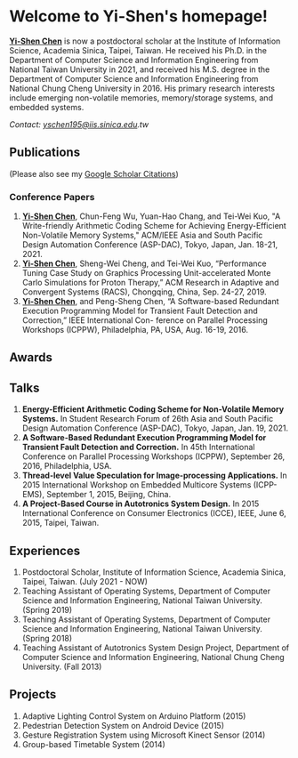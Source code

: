 # Welcome to Yi-Shen's homepage!

__<u>Yi-Shen Chen</u>__ is now a postdoctoral scholar at the Institute of Information Science, Academia Sinica, Taipei, Taiwan. He received his Ph.D. in the Department of Computer Science and Information	Engineering from National Taiwan University in 2021, and received his M.S. degree in the Department of Computer Science and Information Engineering from National Chung Cheng University in 2016. His primary research interests include emerging non-volatile memories, memory/storage systems, and embedded systems.

_Contact: yschen195@iis.sinica.edu.tw_
  
## Publications
(Please also see my [Google Scholar Citations](https://scholar.google.com/citations?hl=en&user=78bVAo8AAAAJ))
<!--### Journal Papers-->

### Conference Papers
1. __<u>Yi-Shen Chen</u>__, Chun-Feng Wu, Yuan-Hao Chang, and Tei-Wei Kuo, "A Write-friendly Arithmetic Coding Scheme for Achieving Energy-Efficient Non-Volatile Memory Systems," ACM/IEEE Asia and South Pacific Design Automation Conference (ASP-DAC), Tokyo, Japan, Jan. 18-21, 2021.
2. __<u>Yi-Shen Chen</u>__, Sheng-Wei Cheng, and Tei-Wei Kuo, “Performance Tuning Case Study on Graphics Processing Unit-accelerated Monte Carlo Simulations for Proton Therapy,” ACM Research in Adaptive and Convergent Systems (RACS), Chongqing, China, Sep. 24-27, 2019.
3. __<u>Yi-Shen Chen</u>__, and Peng-Sheng Chen, “A Software-based Redundant Execution Programming Model for Transient Fault Detection and Correction,” IEEE International Con-
ference on Parallel Processing Workshops (ICPPW), Philadelphia, PA, USA, Aug. 16-19, 2016.

## Awards

## Talks
1. __Energy-Efficient Arithmetic Coding Scheme for Non-Volatile Memory Systems.__ In Student Research Forum of 26th Asia and South Pacific Design Automation Conference (ASP-DAC), Tokyo, Japan, Jan. 19, 2021.
2. __A Software-Based Redundant Execution Programming Model for Transient Fault Detection and Correction.__ In 45th International Conference on Parallel Processing Workshops (ICPPW), September 26, 2016, Philadelphia, USA.
3. __Thread-level Value Speculation for Image-processing Applications.__ In 2015 International Workshop on Embedded Multicore Systems (ICPP-EMS), September 1, 2015, Beijing, China.
4. __A Project-Based Course in Autotronics System Design.__ In 2015 International Conference on Consumer Electronics (ICCE), IEEE, June 6, 2015, Taipei, Taiwan.

## Experiences
1. Postdoctoral Scholar, Institute of Information Science, Academia Sinica, Taipei, Taiwan. (July 2021 - NOW)
2. Teaching Assistant of Operating Systems, Department of Computer Science and Information Engineering, National Taiwan University. (Spring 2019)
3. Teaching Assistant of Operating Systems, Department of Computer Science and Information Engineering, National Taiwan University. (Spring 2018)
4. Teaching Assistant of Autotronics System Design Project, Department of Computer Science and Information Engineering, National Chung Cheng University. (Fall 2013)

## Projects
1. Adaptive Lighting Control System on Arduino Platform (2015)
2. Pedestrian Detection System on Android Device (2015)
3. Gesture Registration System using Microsoft Kinect Sensor (2014)
4. Group-based Timetable System (2014)

<!--

## Lecturing

-->

<!--
![This is an image](https://myoctocat.com/assets/images/base-octocat.svg)

```markdown
Syntax highlighted code block


**Bold** and _Italic_ and `Code` text

[Link](url) and ![Image](src)
```

For more details see [Basic writing and formatting syntax](https://docs.github.com/en/github/writing-on-github/getting-started-with-writing-and-formatting-on-github/basic-writing-and-formatting-syntax).

### Jekyll Themes

Your Pages site will use the layout and styles from the Jekyll theme you have selected in your [repository settings](https://github.com/yschen195/yschen195.github.io/settings/pages). The name of this theme is saved in the Jekyll `_config.yml` configuration file.

### Support or Contact

Having trouble with Pages? Check out our [documentation](https://docs.github.com/categories/github-pages-basics/) or [contact support](https://support.github.com/contact) and we’ll help you sort it out.
-->
